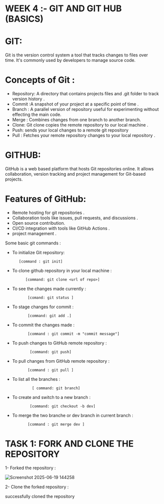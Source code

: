 # WEEK 4 :- GIT AND GIT HUB (BASICS)

# GIT:
Git is the version control system a tool that tracks changes to files over time. It's commonly used by developers to manage source code.

# Concepts of Git :
- Repository: A directory that contains projects files and .git folder to track version history .
- Commit :A snapshot of your project at a specific point of time .
- Branch : A parallel version of repository useful for experimenting without effecting the main code.
- Merge : Combines changes from one branch to another branch.
- Clone: Git clone copies the remote repository to our local machine .
- Push: sends your local changes to a remote git repository 
- Pull : Fetches your remote repository changes to your local repository . 

# GITHUB:
GitHub is a web based platform that hosts Git repositories online. It allows collaboration, version tracking and project management for Git-based projects.

# Features of GitHub:
- Remote hosting for git repositories .
- Collaboration tools like issues, pull requests, and discussions .
- Open source contribution.
- CI/CD integration with tools like GitHub Actions .
- project management .

Some basic git commands :

- To initialize Git repository:

         [command : git init]

- To clone github repository in your local machine :

            [command: git clone <url of repo>]

- To see the changes made currently :

             [comand: git status ]

- To stage changes for commit :

             [command: git add .]

- To commit the changes made :

             [command : git commit -m "commit message"]

- To push changes to GitHub remote repository :

              [command: git push]

- To pull changes from GitHub remote repository :

             [command : git pull ]

- To list all the branches :

               [ command: git branch]

- To create and switch to a new branch :

              [command: git checkout -b dev]

- To merge the two branche or dev branch in current branch :

             [command : git merge dev ]

# TASK 1: FORK AND CLONE THE REPOSITORY 

1- Forked the repository :

 ![Screenshot 2025-06-19 144258](https://github.com/user-attachments/assets/32983428-f032-40ae-affa-77dcaf128f12)

2- Clone the forked repository :



successfully cloned the repository 

